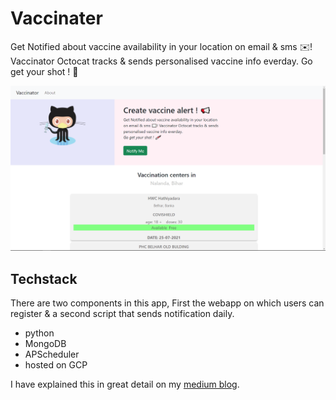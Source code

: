 # Vaccinater
Get Notified about vaccine availability in your location on email &amp; sms ✉️! Vaccinator Octocat tracks &amp; sends personalised vaccine info everday. Go get your shot ! 💉

![home page](https://github.com/mayukhpankaj/vaccinater/blob/main/static/Screenshot%20(48).png)

## Techstack
There are two components in this app, First the webapp on which users can register & a second script that sends notification daily.
- python
- MongoDB
- APScheduler
- hosted on GCP

I have explained this in great detail on my [medium blog](https://maycodes.medium.com/vaccinater-vaccine-notification-9921869291b5).
